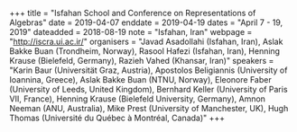 +++
title = "Isfahan School and Conference on Representations of Algebras"
date = 2019-04-07
enddate = 2019-04-19
dates = "April 7 - 19, 2019"
dateadded = 2018-08-19
note = "Isfahan, Iran"
webpage = "http://iscra.ui.ac.ir/"
organisers = "Javad Asadollahi (Isfahan, Iran), Aslak Bakke Buan (Trondheim, Norway), Rasool Hafezi (Isfahan, Iran), Henning Krause (Bielefeld, Germany), Razieh Vahed (Khansar, Iran)"
speakers = "Karin Baur (Universität Graz, Austria), Apostolos Beligiannis (University of Ioannina, Greece), Aslak Bakke Buan (NTNU, Norway), 
Eleonore Faber (University of Leeds, United Kingdom), Bernhard Keller (University of Paris VII, France), Henning Krause (Bielefeld University, Germany), Amnon Neeman (ANU, Australia), Mike Prest (University of Manchester, UK), Hugh Thomas (Université du Québec à Montréal, Canada)"
+++
